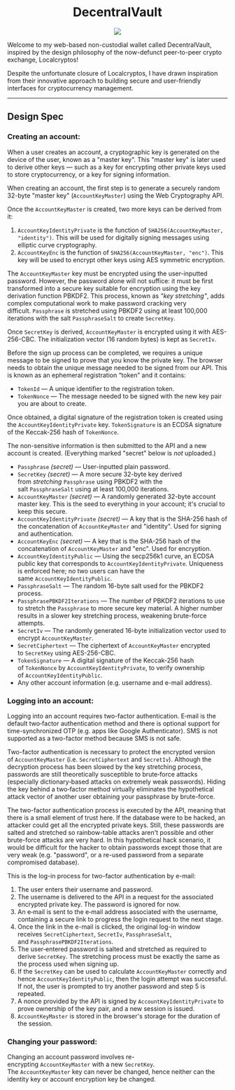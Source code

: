 <h1 align="center">DecentralVault</h1>

<p align="center">
  <img src="https://user-images.githubusercontent.com/33644308/225613244-b37f960c-bd1a-4e4b-a82d-0b86a9ff76e2.png" />
</p>

Welcome to my web-based non-custodial wallet called DecentralVault, inspired by the design philosophy of the now-defunct peer-to-peer crypto exchange, Localcryptos!

Despite the unfortunate closure of Localcryptos, I have drawn inspiration from their innovative approach to building secure and user-friendly interfaces for cryptocurrency management.

---

## Design Spec

### Creating an account:

When a user creates an account, a cryptographic key is generated on the device of the user, known as a "master key". This "master key" is later used to derive other keys — such as a key for encrypting other private keys used to store cryptocurrency, or a key for signing information.

When creating an account, the first step is to generate a securely random 32-byte "master key" (`AccountKeyMaster`) using the Web Cryptography API.

Once the `AccountKeyMaster` is created, two more keys can be derived from it:

1.  `AccountKeyIdentityPrivate` is the function of `SHA256(AccountKeyMaster, "identity")`. This will be used for digitally signing messages using elliptic curve cryptography.
2.  `AccountKeyEnc` is the function of `SHA256(AccountKeyMaster, "enc")`. This key will be used to encrypt other keys using AES symmetric encryption.

The `AccountKeyMaster` key must be encrypted using the user-inputted password. However, the password alone will not suffice: it must be first transformed into a secure key suitable for encryption using the key derivation function PBKDF2. This process, known as *"key stretching"*, adds complex computational work to make password cracking very difficult. `Passphrase` is stretched using PBKDF2 using at least 100,000 iterations with the salt `PassphraseSalt` to create `SecretKey`.

Once `SecretKey` is derived, `AccountKeyMaster` is encrypted using it with AES-256-CBC. The initialization vector (16 random bytes) is kept as `SecretIv`.

Before the sign up process can be completed, we requires a unique message to be signed to prove that you know the private key. The browser needs to obtain the unique message needed to be signed from our API. This is known as an ephemeral registration “token” and it contains:

- `TokenId` — A unique identifier to the registration token.
- `TokenNonce` — The message needed to be signed with the new key pair you are about to create.

Once obtained, a digital signature of the registration token is created using the `AccountKeyIdentityPrivate` key. `TokenSignature` is an ECDSA signature of the Keccak-256 hash of `TokenNonce`.

The non-sensitive information is then submitted to the API and a new account is created. (Everything marked "secret" below is *not* uploaded.)

- `Passphrase` *(secret)* — User-inputted plain password.
- `SecretKey` *(secret)* — A more secure 32-byte key derived from *stretching* `Passphrase` using PBKDF2 with the salt `PassphraseSalt` using at least 100,000 iterations.
- `AccountKeyMaster` *(secret)* — A randomly generated 32-byte account master key. This is the seed to everything in your account; it's crucial to keep this secure.
- `AccountKeyIdentityPrivate` *(secret)* — A key that is the SHA-256 hash of the concatenation of `AccountKeyMaster` and "identity". Used for signing and authentication.
- `AccountKeyEnc` *(secret)* — A key that is the SHA-256 hash of the concatenation of `AccountKeyMaster` and "enc". Used for encryption.
- `AccountKeyIdentityPublic` — Using the secp256k1 curve, an ECDSA public key that corresponds to `AccountKeyIdentityPrivate`. Uniqueness is enforced here; no two users can have the same `AccountKeyIdentityPublic`.
- `PassphraseSalt` — The random 16-byte salt used for the PBKDF2 process.
- `PassphrasePBKDF2Iterations` — The number of PBKDF2 iterations to use to stretch the `Passphrase` to more secure key material. A higher number results in a slower key stretching process, weakening brute-force attempts.
- `SecretIv` — The randomly generated 16-byte initialization vector used to encrypt `AccountKeyMaster`.
- `SecretCiphertext` — The ciphertext of `AccountKeyMaster` encrypted to `SecretKey` using AES-256-CBC.
- `TokenSignature` — A digital signature of the Keccak-256 hash of `TokenNonce` by `AccountKeyIdentityPrivate`, to verify ownership of `AccountKeyIdentityPublic`.
- Any other account information (e.g. username and e-mail address).

### Logging into an account:

Logging into an account requires two-factor authentication. E‐mail is the default two‐factor authentication method and there is optional support for time-synchronized OTP (e.g. apps like Google Authenticator). SMS is not supported as a two-factor method because SMS is not safe.

Two-factor authentication is necessary to protect the encrypted version of `AccountKeyMaster` (i.e. `SecretCiphertext` and `SecretIv`). Although the decryption process has been slowed by the key stretching process, passwords are still theoretically susceptible to brute‐force attacks (especially dictionary‐based attacks on extremely weak passwords). Hiding the key behind a two‐factor method virtually eliminates the hypothetical attack vector of another user obtaining your passphrase by brute-force.

The two-factor authentication process is executed by the API, meaning that there is a small element of trust here. If the database were to be hacked, an attacker could get all the encrypted private keys. Still, these passwords are salted and stretched so rainbow-table attacks aren't possible and other brute-force attacks are very hard. In this hypothetical hack scenario, it would be difficult for the hacker to obtain passwords except those that are very weak (e.g. "password", or a re-used password from a separate compromised database).

This is the log-in process for two-factor authentication by e-mail:

1.  The user enters their username and password.
2.  The username is delivered to the API in a request for the associated encrypted private key. The password is ignored for now.
3.  An e‐mail is sent to the e‐mail address associated with the username, containing a secure link to progress the login request to the next stage.
4.  Once the link in the e-mail is clicked, the original log-in window receives `SecretCiphertext`, `SecretIv`, `PassphraseSalt`, and `PassphrasePBKDF2Iterations`.
5.  The user‐entered password is salted and stretched as required to derive `SecretKey`. The stretching process must be exactly the same as the process used when signing up.
6.  If the `SecretKey` can be used to calculate `AccountKeyMaster` correctly and hence `AccountKeyIdentityPublic`, then the login attempt was successful. If not, the user is prompted to try another password and step 5 is repeated.
7.  A nonce provided by the API is signed by `AccountKeyIdentityPrivate` to prove ownership of the key pair, and a new session is issued.
8.  `AccountKeyMaster` is stored in the browser's storage for the duration of the session.

### Changing your password:

Changing an account password involves re-encrypting `AccountKeyMaster` with a new `SecretKey`. The `AccountKeyMaster` key can never be changed, hence neither can the identity key or account encryption key be changed.
